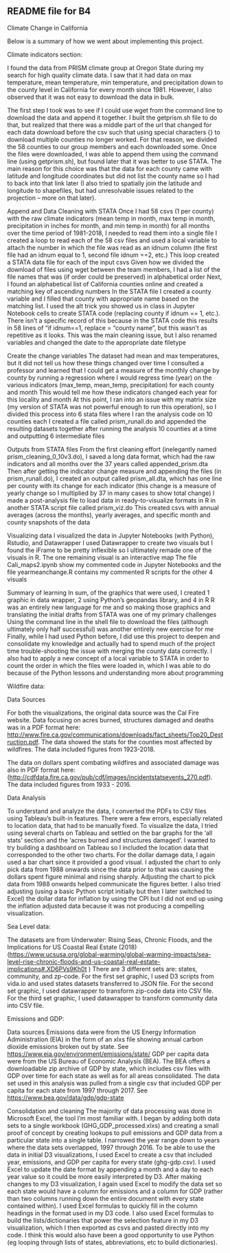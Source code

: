 ## README file for B4

Climate Change in California

Below is a summary of how we went about implementing this project.

Climate indicators section:
 
I found the data from PRISM climate group at Oregon State during my search for high quality climate data. I saw that it had data on max temperature, mean temperature, min temperature, and precipitation down to the county level in California for every month since 1981. However, I also observed that it was not easy to download the data in bulk.
 
The first step I took was to see if I could use wget from the command line to download the data and append it together. I built the getprism.sh file to do that, but realized that there was a middle part of the url that changed for each data download before the csv such that using special characters {} to download multiple counties no longer worked. For that reason, we divided the 58 counties to our group members and each downloaded some. Once the files were downloaded, I was able to append them using the command line (using getprism.sh), but found later that it was better to use STATA. The main reason for this choice was that the data for each county came with latitude and longitude coordinates but did not list the county name so I had to back into that link later (I also tried to spatially join the latitude and longitude to shapefiles, but had unresolvable issues related to the projection – more on that later).
 
 
Append and Data Cleaning with STATA
Once I had 58 csvs (1 per county) with the raw climate indicators (mean temp in month, max temp in month, precipitation in inches for month, and min temp in month) for all months over the time period of 1981-2018, I needed to read them into a single file
I created a loop to read each of the 58 csv files and used a local variable to attach the number in which the file was read as an idnum column (the first file had an idnum equal to 1, second file idnum ==2, etc.)
This loop created a STATA data file for each of the input csvs
Given how we divided the download of files using wget between the team members, I had a list of the file names that was (if order could be preserved) in alphabetical order
Next, I found an alphabetical list of California counties online and created a matching key of ascending numbers
In the STATA file I created a county variable and I filled that county with appropriate name based on the matching list. I used the alt trick you showed us in class in Jupyter Notebook cells to create STATA code (replacing county if idnum == 1, etc.). There isn’t a specific record of this because in the STATA code this results in 58 lines of “if idnum==1, replace = “county name”, but this wasn’t as repetitive as it looks.
This was the main cleaning issue, but I also renamed variables and changed the date to the appropriate date filetype
 
Create the change variables
The dataset had mean and max temperatures, but it did not tell us how these things changed over time
I consulted a professor and learned that I could get a measure of the monthly change by county by running a regression where I would regress time (year) on the various indicators (max_temp, mean_temp, precipitation) for each county and month
This would tell me how these indicators changed each year for this locality and month
At this point, I ran into an issue with my matrix size (my version of STATA was not powerful enough to run this operation), so I divided this process into 6 stata files where I ran the analysis code on 10 counties each
I created a file called prism_runall.do and appended the resulting datasets together after running the analysis 10 counties at a time and outputting 6 intermediate files
 
Outputs from STATA files
From the first cleaning effort (inelegantly named prism_cleaning_0_10v3.do), I saved a long data format, which had the raw indicators and all months over the 37 years called appended_prism.dta
Then after getting the indicator change measure and appending the files (in prism_runall.do), I created an output called prism_all.dta, which has one line per county with its change for each indicator (this change is a measure of yearly change so I multiplied by 37 in many cases to show total change)
I made a post-analysis file to load data in ready-to-visualize formats in R in another STATA script file called prism_viz.do
This created csvs with annual averages (across the months), yearly averages, and specific month and county snapshots of the data
 
Visualizing data
I visualized the data in Jupyter Notebooks (with Python), Rstudio, and Datawrapper
I used Datawrapper to create two visuals but I found the iFrame to be pretty inflexible so I ultimately remade one of the visuals in R. The one remaining visual is an interactive map
The file Cali_maps2.ipynb show my commented code in Jupyter Notebooks and the file yearmeanchange.R contains my commented R scripts for the other 4 visuals

Summary of learning
In sum, of the graphics that were used, I created 1 graphic in data wrapper, 2 using Python’s geopandas library, and 4 in R
R was an entirely new language for me and so making those graphics and translating the initial drafts from STATA was one of my primary challenges
Using the command line in the shell file to download the files (although ultimately only half successful) was another entirely new exercise for me
Finally, while I had used Python before, I did use this project to deepen and consolidate my knowledge and actually had to spend much of the project time trouble-shooting the issue with merging the county data correctly. I also had to apply a new concept of a local variable to STATA in order to count the order in which the files were loaded in, which I was able to do because of the Python lessons and understanding more about programming

Wildfire data:

Data Sources

For both the visualizations, the original data source was the Cal Fire website. Data focusing on acres burned, structures damaged and deaths was in a PDF format here: http://www.fire.ca.gov/communications/downloads/fact_sheets/Top20_Destruction.pdf. The data showed the stats for the counties most affected by wildfires. The data included figures from 1923-2018.

The data on dollars spent combating wildfires and associated damage was also in PDF format here: (http://cdfdata.fire.ca.gov/pub/cdf/images/incidentstatsevents_270.pdf). The data included figures from 1933 - 2016.

Data Analysis

To understand and analyze the data, I converted the PDFs to CSV files using Tableau’s built-in features. There were a few errors, especially related to location data, that had to be manually fixed.
To visualize the data, I tried using several charts on Tableau and settled on the bar graphs for the ‘all stats’ section and the ‘acres burned and structures damaged’. I wanted to try building a dashboard on Tableau so I included the location data that corresponded to the other two charts. 
For the dollar damage data, I again used a bar chart since it provided a good visual. I adjusted the chart to only pick data from 1988 onwards since the data prior to that was causing the dollars spent figure minimal and rising sharply. Adjusting the chart to pick data from 1988 onwards helped communicate the figures better.
I also tried adjusting (using a basic Python script initially but then I later switched to Excel) the dollar data for inflation by using the CPI but I did not end up using the inflation adjusted data because it was not producing a compelling visualization.

Sea Level data:

The datasets are from Underwater: Rising Seas, Chronic Floods, and the Implications for US Coastal Real Estate (2018)
(https://www.ucsusa.org/global-warming/global-warming-impacts/sea-level-rise-chronic-floods-and-us-coastal-real-estate-implications#.XD6PVs9Kh0t ) There are 3 different sets are: states, community, and zp-code. For the first set graphic, I used D3 scripts from vida.io and used states datasets transferred to JSON file. For the  second set graphic, I used datawrapper to transform zip-code data into CSV file. For the third set graphic, I used datawrapper to transform community data into CSV file.

Emissions and GDP:

Data sources
Emissions data were from the US Energy Information Administration (EIA) in the form of an xlxs file showing annual carbon dioxide emissions broken out by state. See https://www.eia.gov/environment/emissions/state/
GDP per capita data were from the US Bureau of Economic Analysis (BEA). The BEA offers a downloadable zip archive of GDP by state, which includes csv files with GDP over time for each state as well as for all areas consolidated. The data set used in this analysis was pulled from a single csv that included GDP per capita for each state from 1997 through 2017. See https://www.bea.gov/data/gdp/gdp-state 

Consolidation and cleaning
The majority of data processing was done in Microsoft Excel, the tool I’m most familiar with.
I began by adding both data sets to a single workbook (GHG_GDP_processed.xlxs) and creating a small proof of concept by creating lookups to pull emissions and GDP data from a particular state into a single table. I narrowed the year range down to years where the data sets overlapped, 1997 through 2016.
To be able to use the data in initial D3 visualizations, I used Excel to create a csv that included year, emissions, and GDP per capita for every state (ghg-gdp.csv).
I used Excel to update the date format by appending a month and a day to each year value so it could be more easily interpreted by D3. 
After making changes to my D3 visualization, I again used Excel to modify the data set so each state would have a column for emissions and a column for GDP (rather than two columns running down the entire document with every state contained within). 
I used Excel formulas to quickly fill in the column headings in the format used in my D3 code.
I also used Excel formulas to build the lists/dictionaries that power the selection feature in my D3 visualization, which I then exported as csvs and pasted directly into my code. I think this would also have been a good opportunity to use Python (eg looping through lists of states, abbreviations, etc to build dictionaries).
